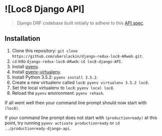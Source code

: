 # ![Loc8 Django API]

> Django DRF codebase built initially to adhere to this [API spec](https://github.com/gothinkster/realworld-example-apps).

## Installation

1. Clone this repository: `git clone https://github.com/uberslackin/django-redux-loc8-ARweb.git`.
2. `cd` into `django-redux-loc8-ARweb`: `cd loc8-django-API`.
3. Install [pyenv](https://github.com/yyuu/pyenv#installation).
4. Install [pyenv-virtualenv](https://github.com/yyuu/pyenv-virtualenv#installation).
5. Install Python 3.5.2: `pyenv install 3.5.2`.
6. Create a new virtualenv called `loc8`: `pyenv virtualenv 3.5.2 loc8`.
7. Set the local virtualenv to `loc8`: `pyenv local loc8`.
8. Reload the `pyenv` environment: `pyenv rehash`.

If all went well then your command line prompt should now start with `(loc8)`.

If your command line prompt does not start with `(productionready)` at this point, try running `pyenv activate productionready` or `cd ../productionready-django-api`. 
